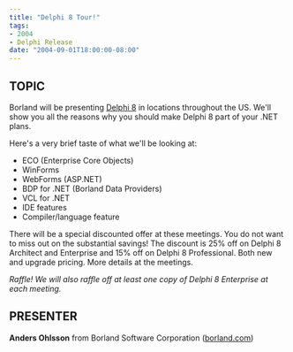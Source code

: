 ```yaml
---
title: "Delphi 8 Tour!"
tags:
- 2004
- Delphi Release
date: "2004-09-01T18:00:00-08:00"
---
```


## TOPIC ##

Borland will be presenting [Delphi 8](http://www.borland.com/delphi_net) in locations throughout the US.  We'll show you all the reasons why you should make Delphi 8 part of your .NET plans.

Here's a very brief taste of what we'll be looking at:

- ECO (Enterprise Core Objects)
- WinForms
- WebForms (ASP.NET)
- BDP for .NET (Borland Data Providers)
- VCL for .NET
- IDE features
- Compiler/language feature

There will be a special discounted offer at these meetings. You do not want to miss out on the substantial savings! The discount is 25% off on Delphi 8 Architect and Enterprise and 15% off on Delphi 8 Professional. Both new and upgrade pricing. More details at the meetings.

*Raffle! We will also raffle off at least one copy of Delphi 8 Enterprise at each meeting.*

## PRESENTER ##

**Anders Ohlsson** from Borland Software Corporation ([borland.com](http://borland.com))
